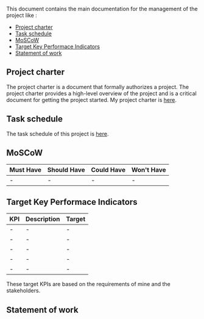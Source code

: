 This document contains the main documentation for the management of the project like :

- [Project charter](#project-charter)
- [Task schedule](#task-schedule)
- [MoSCoW](#moscow)
- [Target Key Performace Indicators](#target-key-performace-indicators)
- [Statement of work](#statement-of-work)

## Project charter

The project charter is a document that formally authorizes a project. The project charter provides a high-level overview of the project and is a critical document for getting the project started. My project charter is [here](projectCharter.md).

## Task schedule

The task schedule of this project is [here]().

## MoSCoW

| Must Have| Should Have | Could Have | Won't Have |
| -------- | ----------- | ---------- | ---------- |
| - | - | - | - |

## Target Key Performace Indicators

| KPI | Description | Target |
| --- | ----------- | ------ |
| - | - | - |
| - | - | - |
| - | - | - |
| - | - | - |
| - | - | - |

These target KPIs are based on the requirements of mine and the stakeholders.

## Statement of work
